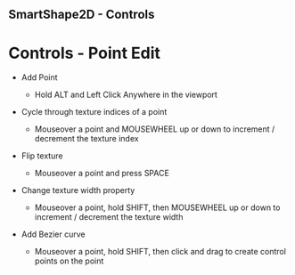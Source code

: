 SmartShape2D - Controls
---

# Controls - Point Edit
- Add Point
  - Hold ALT and Left Click Anywhere in the viewport

- Cycle through texture indices of a point
  - Mouseover a point and MOUSEWHEEL up or down to increment / decrement the texture index

- Flip texture
  - Mouseover a point and press SPACE

- Change texture width property
  - Mouseover a point, hold SHIFT, then MOUSEWHEEL up or down to increment / decrement the texture width

- Add Bezier curve
  - Mouseover a point, hold SHIFT, then click and drag to create control points on the point


